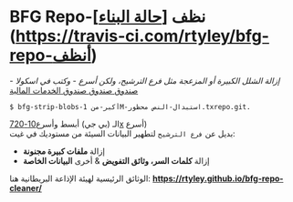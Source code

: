 BFG Repo-نظف [[حالة البناء](https://travis-ci.com/rtyley/bfg-repo-cleaner.svg?branch=master)] (https://travis-ci.com/rtyley/bfg-repo-أنظف)
================

_إزالة الشلل الكبيرة أو المزعجة مثل فرع الترشيح، ولكن أسرع - وكتب في اسكولا_   -   [صندوق صندوق صندوق الخدمات المالية](https://j.mp/fund-bfg)

```
$ bfg-strip-blobs-أكبر-من 1M-استبدال-النص محظور.txrepo.git.
```

الـ (بي جي) أبسط وأسرع[10-720x](https://docs.google.com/spreadsheet/ccc?key=0AsR1d5Zpes8HdER3VGU1a3dOcmVHMmtzT2dsS2xNenc)    أسرع)  
  بديل عن    `فرع الترشيح`   لتطهير البيانات السيئة من مستوديك في غيت: 

*   إزالة   **ملفات كبيرة مجنونة**
*   إزالة   **كلمات السر، وثائق التفويض**   & أخرى   **البيانات الخاصة**

 الوثائق الرئيسية لهيئة الإذاعة البريطانية هنا:   **https://rtyley.github.io/bfg-repo-cleaner/**
